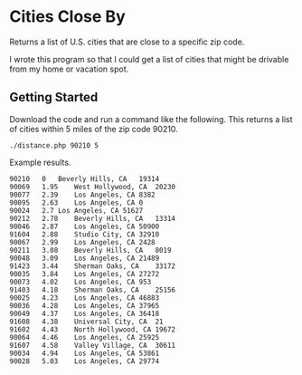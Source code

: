 # Cities Close By

Returns a list of U.S. cities that are close to a specific zip code.

I wrote this program so that I could get a list of cities that might be drivable 
from my home or vacation spot.

## Getting Started

Download the code and run a command like the following. This returns a list of cities
within 5 miles of the zip code 90210.

```
./distance.php 90210 5
```

Example results.

```
90210	0	Beverly Hills, CA	19314
90069	1.95	West Hollywood, CA	20230
90077	2.39	Los Angeles, CA	8382
90095	2.63	Los Angeles, CA	0
90024	2.7	Los Angeles, CA	51627
90212	2.78	Beverly Hills, CA	13314
90046	2.87	Los Angeles, CA	50900
91604	2.88	Studio City, CA	32910
90067	2.99	Los Angeles, CA	2428
90211	3.08	Beverly Hills, CA	8019
90048	3.09	Los Angeles, CA	21489
91423	3.44	Sherman Oaks, CA	33172
90035	3.84	Los Angeles, CA	27272
90073	4.02	Los Angeles, CA	953
91403	4.18	Sherman Oaks, CA	25156
90025	4.23	Los Angeles, CA	46883
90036	4.28	Los Angeles, CA	37965
90049	4.37	Los Angeles, CA	36418
91608	4.38	Universal City, CA	21
91602	4.43	North Hollywood, CA	19672
90064	4.46	Los Angeles, CA	25925
91607	4.58	Valley Village, CA	30611
90034	4.94	Los Angeles, CA	53861
90028	5.03	Los Angeles, CA	29774
```